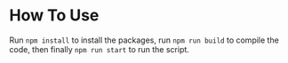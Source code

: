 # How To Use
Run `npm install` to install the packages, run `npm run build` to compile the code, then finally `npm run start` to run the script.
